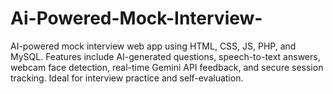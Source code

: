 # Ai-Powered-Mock-Interview-
AI-powered mock interview web app using HTML, CSS, JS, PHP, and MySQL. Features include AI-generated questions, speech-to-text answers, webcam face detection, real-time Gemini API feedback, and secure session tracking. Ideal for interview practice and self-evaluation.
